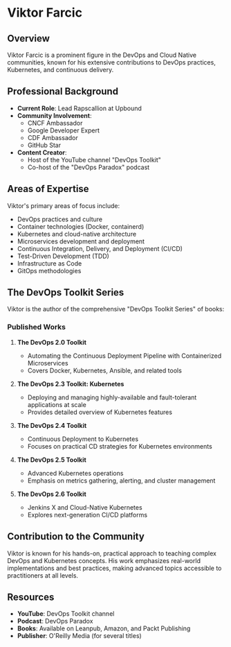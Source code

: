 # Viktor Farcic

## Overview

Viktor Farcic is a prominent figure in the DevOps and Cloud Native communities, known for his extensive contributions to DevOps practices, Kubernetes, and continuous delivery.

## Professional Background

- **Current Role**: Lead Rapscallion at Upbound
- **Community Involvement**:
  - CNCF Ambassador
  - Google Developer Expert
  - CDF Ambassador
  - GitHub Star
- **Content Creator**:
  - Host of the YouTube channel "DevOps Toolkit"
  - Co-host of the "DevOps Paradox" podcast

## Areas of Expertise

Viktor's primary areas of focus include:

- DevOps practices and culture
- Container technologies (Docker, containerd)
- Kubernetes and cloud-native architecture
- Microservices development and deployment
- Continuous Integration, Delivery, and Deployment (CI/CD)
- Test-Driven Development (TDD)
- Infrastructure as Code
- GitOps methodologies

## The DevOps Toolkit Series

Viktor is the author of the comprehensive "DevOps Toolkit Series" of books:

### Published Works

1. **The DevOps 2.0 Toolkit**
   - Automating the Continuous Deployment Pipeline with Containerized Microservices
   - Covers Docker, Kubernetes, Ansible, and related tools

2. **The DevOps 2.3 Toolkit: Kubernetes**
   - Deploying and managing highly-available and fault-tolerant applications at scale
   - Provides detailed overview of Kubernetes features

3. **The DevOps 2.4 Toolkit**
   - Continuous Deployment to Kubernetes
   - Focuses on practical CD strategies for Kubernetes environments

4. **The DevOps 2.5 Toolkit**
   - Advanced Kubernetes operations
   - Emphasis on metrics gathering, alerting, and cluster management

5. **The DevOps 2.6 Toolkit**
   - Jenkins X and Cloud-Native Kubernetes
   - Explores next-generation CI/CD platforms

## Contribution to the Community

Viktor is known for his hands-on, practical approach to teaching complex DevOps and Kubernetes concepts. His work emphasizes real-world implementations and best practices, making advanced topics accessible to practitioners at all levels.

## Resources

- **YouTube**: DevOps Toolkit channel
- **Podcast**: DevOps Paradox
- **Books**: Available on Leanpub, Amazon, and Packt Publishing
- **Publisher**: O'Reilly Media (for several titles)
